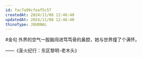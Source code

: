 ```yaml
---
id: fac7a99cfeaf5c57
createdAt: 2024/11/08 12:46:40
updatedAt: 2024/11/08 12:46:40
thinoType: JOURNAL
---
```

#金句 外界的空气一股脑闯进笃笃骨的鼻腔，她与世界撞了个满怀。

——《圣火纪行：东区黎明-老木头》